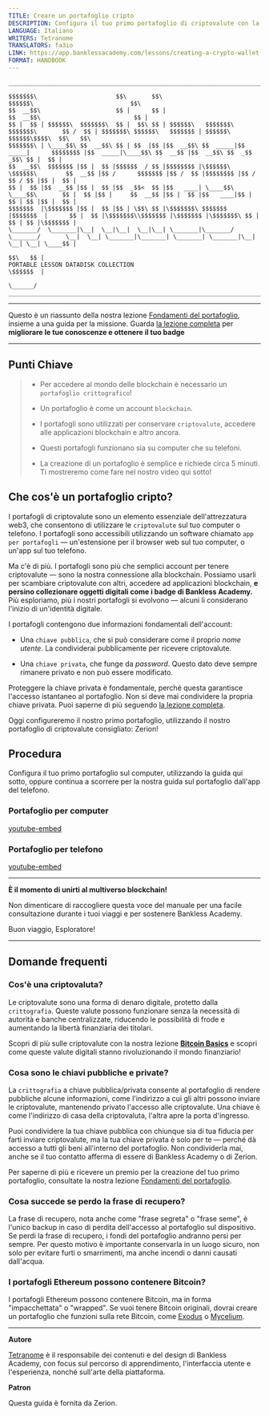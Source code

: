 ```yaml
---
TITLE: Creare un portafoglio cripto
DESCRIPTION: Configura il tuo primo portafoglio di criptovalute con la nostra guida passo passo.
LANGUAGE: Italiano
WRITERS: Tetranome
TRANSLATORS: fa3io
LINK: https://app.banklessacademy.com/lessons/creating-a-crypto-wallet
FORMAT: HANDBOOK
---
```


```
__________________________________________________________________________________________________________________________________________________________

$$$$$$$\                      $$\       $$\                                      $$$$$$\                           $$\                                   
$$  __$$\                     $$ |      $$ |                                    $$  __$$\                          $$ |                                  
$$ |  $$ | $$$$$$\  $$$$$$$\  $$ |  $$\ $$ | $$$$$$\   $$$$$$$\  $$$$$$$\       $$ /  $$ | $$$$$$$\ $$$$$$\   $$$$$$$ | $$$$$$\  $$$$$$\$$$$\  $$\   $$\ 
$$$$$$$\ | \____$$\ $$  __$$\ $$ | $$  |$$ |$$  __$$\ $$  _____|$$  _____|      $$$$$$$$ |$$  _____|\____$$\ $$  __$$ |$$  __$$\ $$  _$$  _$$\ $$ |  $$ |
$$  __$$\  $$$$$$$ |$$ |  $$ |$$$$$$  / $$ |$$$$$$$$ |\$$$$$$\  \$$$$$$\        $$  __$$ |$$ /      $$$$$$$ |$$ /  $$ |$$$$$$$$ |$$ / $$ / $$ |$$ |  $$ |
$$ |  $$ |$$  __$$ |$$ |  $$ |$$  _$$<  $$ |$$   ____| \____$$\  \____$$\       $$ |  $$ |$$ |     $$  __$$ |$$ |  $$ |$$   ____|$$ | $$ | $$ |$$ |  $$ |
$$$$$$$  |\$$$$$$$ |$$ |  $$ |$$ | \$$\ $$ |\$$$$$$$\ $$$$$$$  |$$$$$$$  |      $$ |  $$ |\$$$$$$$\\$$$$$$$ |\$$$$$$$ |\$$$$$$$\ $$ | $$ | $$ |\$$$$$$$ |
\_______/  \_______|\__|  \__|\__|  \__|\__| \_______|\_______/ \_______/       \__|  \__| \_______|\_______| \_______| \_______|\__| \__| \__| \____$$ |
                                                                                                                                               $$\   $$ |
PORTABLE LESSON DATADISK COLLECTION                                                                                                            \$$$$$$  |
                                                                                                                                                \______/
__________________________________________________________________________________________________________________________________________________________
```

---

Questo è un riassunto della nostra lezione [Fondamenti del portafoglio](https://app.banklessacademy.com/lessons/wallet-basics), insieme a una guida per la missione. Guarda [la lezione completa](https://app.banklessacademy.com/lessons/wallet-basics) per **migliorare le tue conoscenze e ottenere il tuo badge**

---

## Punti Chiave

> - Per accedere al mondo delle blockchain è necessario un `portafoglio crittografico`!
>
> - Un portafoglio è come un account `blockchain`.
>
> - I portafogli sono utilizzati per conservare `criptovalute`, accedere alle applicazioni blockchain e altro ancora.
>
> - Questi portafogli funzionano sia su computer che su telefoni.
>
> - La creazione di un portafoglio è semplice e richiede circa 5 minuti. Ti mostreremo come fare nel nostro video qui sotto!

## Che cos'è un portafoglio cripto?

I portafogli di criptovalute sono un elemento essenziale dell'attrezzatura web3, che consentono di utilizzare le `criptovalute` sul tuo computer o telefono. I portafogli sono accessibili utilizzando un software chiamato `app per portafogli` — un'estensione per il browser web sul tuo computer, o un'app sul tuo telefono.

Ma c'è di più. I portafogli sono più che semplici account per tenere criptovalute — sono la nostra connessione alla blockchain. Possiamo usarli per scambiare criptovalute con altri, accedere ad applicazioni blockchain, **e persino collezionare oggetti digitali come i badge di Bankless Academy.** Più esploriamo, più i nostri portafogli si evolvono — alcuni li considerano l'inizio di un'identità digitale.

I portafogli contengono due informazioni fondamentali dell'account:

- Una `chiave pubblica`, che si può considerare come il proprio _nome utente_. La condividerai pubblicamente per ricevere criptovalute.

- Una `chiave privata`, che funge da _password_. Questo dato deve sempre rimanere privato e non può essere modificato.

Proteggere la chiave privata è fondamentale, perché questa garantisce l'accesso istantaneo al portafoglio. Non si deve mai condividere la propria chiave privata. Puoi saperne di più seguendo [la lezione completa](https://app.banklessacademy.com/lessons/wallet-basics).

Oggi configureremo il nostro primo portafoglio, utilizzando il nostro portafoglio di criptovalute consigliato: Zerion!

## Procedura

Configura il tuo primo portafoglio sul computer, utilizzando la guida qui sotto, oppure continua a scorrere per la nostra guida sul portafoglio dall'app del telefono.

### Portafoglio per computer

[youtube-embed](https://www.youtube-nocookie.com/embed/czL_qQ39AH0)

### Portafoglio per telefono

[youtube-embed](https://www.youtube-nocookie.com/embed/SFbo9QsO2t4)

---

**È il momento di unirti al multiverso blockchain!**

Non dimenticare di raccogliere questa voce del manuale per una facile consultazione durante i tuoi viaggi e per sostenere Bankless Academy.

Buon viaggio, Esploratore!

---

## Domande frequenti

### Cos'è una criptovaluta?

Le criptovalute sono una forma di denaro digitale, protetto dalla `crittografia`. Queste valute possono funzionare senza la necessità di autorità e banche centralizzate, riducendo le possibilità di frode e aumentando la libertà finanziaria dei titolari.

Scopri di più sulle criptovalute con la nostra lezione **[Bitcoin Basics](https://app.banklessacademy.com/lessons/bitcoin-basics)** e scopri come queste valute digitali stanno rivoluzionando il mondo finanziario!

### Cosa sono le chiavi pubbliche e private?

La `crittografia` a chiave pubblica/privata consente al portafoglio di rendere pubbliche alcune informazioni, come l'indirizzo a cui gli altri possono inviare le criptovalute, mantenendo privato l'accesso alle criptovalute. Una chiave è come l'indirizzo di casa della criptovaluta, l'altra apre la porta d'ingresso.

Puoi condividere la tua chiave pubblica con chiunque sia di tua fiducia per farti inviare criptovalute, ma la tua chiave privata è solo per te — perché dà accesso a tutti gli beni all'interno del portafoglio. Non condividerla mai, anche se il tuo contatto afferma di essere di Bankless Academy o di Zerion.

Per saperne di più e ricevere un premio per la creazione del tuo primo portafoglio, consultate la nostra lezione [Fondamenti del portafoglio](https://app.banklessacademy.com/lessons/wallet-basics).

### Cosa succede se perdo la frase di recupero?

La frase di recupero, nota anche come "frase segreta" o "frase seme", è l'unico backup in caso di perdita dell'accesso al portafoglio sul dispositivo. Se perdi la frase di recupero, i fondi del portafoglio andranno persi per sempre. Per questo motivo è importante conservarla in un luogo sicuro, non solo per evitare furti o smarrimenti, ma anche incendi o danni causati dall'acqua.

### I portafogli Ethereum possono contenere Bitcoin?

I portafogli Ethereum possono contenere Bitcoin, ma in forma "impacchettata" o "wrapped". Se vuoi tenere Bitcoin originali, dovrai creare un portafoglio che funzioni sulla rete Bitcoin, come [Exodus](https://www.exodus.com/) o [Mycelium](https://wallet.mycelium.com/).

---

**Autore**

[Tetranome](https://twitter.com/Tetranome) è il responsabile dei contenuti e del design di Bankless Academy, con focus sul percorso di apprendimento, l'interfaccia utente e l'esperienza, nonché sull'arte della piattaforma.

**Patron**

Questa guida è fornita da Zerion.
